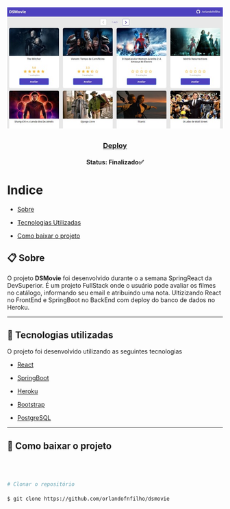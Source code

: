 <h1  align="center">

<img  src="frontend\src\assets\img\dsmovie.jpg">

</h1>

  

<h3  align="center">

<a  href="https://appdsmovie.netlify.app/">Deploy</a>

</h3>

  

<h4  align="center">

Status: Finalizado✅

</h4>

  

# Indice

  

-  [Sobre](#-sobre)

-  [Tecnologias Utilizadas](#-Tecnologias-utilizadas)

-  [Como baixar o projeto](#-Como-baixar-o-projeto)

  

## 📋 Sobre

  

O projeto **DSMovie** foi desenvolvido durante o a semana SpringReact da DevSuperior. É um projeto FullStack onde o usuário pode avaliar os filmes no catálogo, informando seu email e atribuindo uma nota. Ultizizando React no FrontEnd e SpringBoot no BackEnd com deploy do banco de dados no Heroku.

  

---

  
  

## 🚀 Tecnologias utilizadas

  

O projeto foi desenvolvido utilizando as seguintes tecnologias

  

-  [React](https://pt-br.reactjs.org/)

-  [SpringBoot](https://spring.io/projects/spring-boot)

-  [Heroku](https://www.heroku.com/)

-  [Bootstrap](https://getbootstrap.com/)

-  [PostgreSQL](https://www.postgresql.org/)

  

---

  

## 📁 Como baixar o projeto

  

```bash

  

# Clonar o repositório

$ git clone https://github.com/orlandofnfilho/dsmovie

```